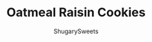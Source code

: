 ---
layout: ../../layouts/MarkdownPostLayout.astro
title: Oatmeal Raisin Cookies
author: ShugarySweets
pubDate: 2019-01-15
description: "Soft and chewy, old fashioned Oatmeal Raisin Cookies with a hint of cinnamon and nutmeg! Delicious, homemade cookies like you enjoyed in childhood!"
image_url: https://www.shugarysweets.com/wp-content/uploads/2019/05/oatmeal-raisin-cookies-facebook.jpg
tags: ["Cookies","American"]
calories: 197
protein: 3
carbohydrates: 31
fats: 8
fiber: 2
ingredients: ["1 cup unsalted butter, melted","1 1/2 cups packed DARK brown sugar","2 large eggs","2 teaspoons vanilla extract","1 3/4 cups all-purpose flour","2 teaspoons cinnamon","1/4 teaspoon nutmeg","1 teaspoon baking soda","1 teaspoon kosher salt","1 Tablespoon cornstarch","3 cups old fashioned oats","2 cups raisins"]
serves: 28
time: "28 minutes"
prepTime: "15 minutes"
instructions: ["Preheat oven to 350 degrees F. Line a cookie sheet with parchment paper. Set aside.","In a large mixing bowl, beat melted butter with brown sugar for about two minutes. Scrape down the sides of the bowl as needed.","Add the eggs and vanilla extract, and beat for an additional minute.","Add flour, cinnamon, nutmeg, baking soda, kosher salt, and cornstarch. Mix on low just until combined.","Add in old fashioned oats and combine on low speed. Fold in all but 1/4 cup of raisins.","Drop cookie dough by 2 Tablespoon scoop onto baking sheet. Press several raisins firmly into the top of the cookie dough.","Bake for 12-14 minutes. DO not overbake. The edges will beging to brown and the middle of the cookie may seem underbaked, but will continue to cook when removed from oven.","Allow cookies to sit on cookie sheet 5 minutes, then transfer to wire rack."]
nutrition: ["197 calories","31 grams carbohydrates","31 milligrams cholesterol","8 grams fat","2 grams fiber","3 grams protein","4 grams saturated fat","101 milligrams sodium","16 grams sugar","0 grams trans fat","3 grams unsaturated fat"]
---